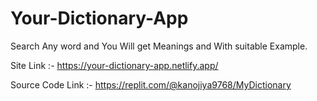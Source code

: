 # Your-Dictionary-App

Search Any word and You Will get Meanings and With suitable Example.

Site Link :- https://your-dictionary-app.netlify.app/

Source Code Link :- https://replit.com/@kanojiya9768/MyDictionary
